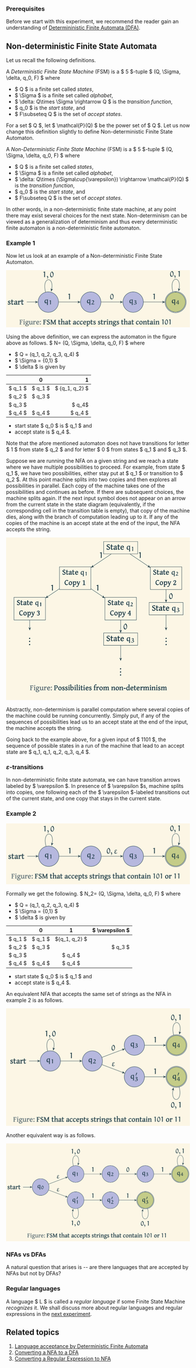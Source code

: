 ### Prerequisites

Before we start with this experiment, we recommend the reader gain an understanding of [Determininistic Finite Automata (DFA)](https://virtual-labs.github.io/exp-determinstic-finite-automaton-iiith/). 

<!-- A non-deterministic finite automaton (NFA) is an abstraction of a memory-less machine with transitions that need not be unique. A NFA either accepts or rejects a string by running through a sequence of states that are non-deterministically chosen upon reading the sequence of symbols in the given string. A language of a NFA is the set of all strings that are accepted by it. --->

## Non-deterministic Finite State Automata
Let us recall the following definitions.

A *Deterministic Finite State Machine* (FSM) is a $ 5 $-tuple $ (Q, \Sigma, \delta, q_0, F) $ where
- $ Q $ is a finite set called *states*,
- $ \Sigma $ is a finite set called *alphabet*,
- $ \delta: Q\times \Sigma \rightarrow Q $ is the *transition function*,
- $ q_0 $ is the *start state*, and
- $ F\subseteq Q $ is the set of *accept states*.

For a set $ Q $, let $ \mathcal{P}(Q) $ be the power set of $ Q $. Let us now change this definition slightly to define Non-deterministic Finite State Automaton.

A *Non-Deterministic Finite State Machine* (FSM) is a $ 5 $-tuple $ (Q, \Sigma, \delta, q_0, F) $ where
- $ Q $ is a finite set called *states*,
- $ \Sigma $ is a finite set called *alphabet*,
- $ \delta: Q\times (\Sigma\cup\{\varepsilon\})  \rightarrow \mathcal{P}(Q) $ is the *transition function*,
- $ q_0 $ is the *start state*, and
- $ F\subseteq Q $ is the set of *accept states*.

In other words, in a non-deterministic finite state machine, at any point there may exist several choices for the next state. Non-determinism can be viewed as a generalization of determinism and thus every deterministic finite automaton is a non-deterministic finite automaton.

### Example 1
Now let us look at an example of a Non-deterministic Finite State Automaton.

![Non-deterministic Finite State Automaton that accepts strings with 101](images/NFAexample1.png)

Using the above definition, we can express the automaton in the figure above as follows. $ N= (Q, \Sigma, \delta, q_0, F) $ where
- $ Q = (q_1, q_2, q_3, q_4) $
- $ \Sigma = \{0,1\} $
- $ \delta $ is given by

| | 0 | 1 |
| :--- | :---: | ---:|
| $ q_1 $ | $ q_1 $ | $ \{q_1, q_2\} $ |
| $ q_2 $ | $ q_3 $ | |
| $ q_3 $ |  | $ q_4$|
| $ q_4 $ | $ q_4 $ | $ q_4 $|

- start state $ q_0 $ is $ q_1 $ and
- accept state is $ q_4 $.

Note that the afore mentioned automaton does not have transitions for letter $ 1 $ from state $ q_2 $ and for letter $ 0 $ from states $ q_1 $ and $ q_3 $.


Suppose we are running the NFA on a given string and we reach a state where we have multiple possibilities to proceed. For example, from state $ q_1 $, we have two possibilities, either stay put at $ q_1 $ or transition to $ q_2 $. At this point machine splits into two copies and then explores all possibilities in parallel. Each copy of the machine takes one of the possibilities and continues as before. If there are subsequent choices, the machine splits again. If the next input symbol does not appear on an arrow from the current state in the state diagram (equivalently, if the corresponding cell in the transition table is empty), that copy of the machine dies, along with the branch of computation leading up to it. If any of the copies of the machine is an accept state at the end of the input, the NFA accepts the string.

![Possibilities arising from non-determinism](images/NFApossibilities.png)


Abstractly, non-determinism is parallel computation where several copies of the machine could be running concurrently. Simply put, if any of the sequences of possibilities lead us to an accept state at the end of the input, the machine accepts the string.

Going back to the example above, for a given input of $ 1101 $, the sequence of possible states in a run of the machine that lead to an accept state are $ q_1, q_1, q_2, q_3, q_4 $.

### $\varepsilon$-transitions

In non-deterministic finite state automata, we can have transition arrows labeled by $ \varepsilon $. In presence of $ \varepsilon $s, machine splits into copies, one following each of the $ \varepsilon $-labeled transitions out of the current state, and one copy that stays in the current state.

### Example 2

![Non-deterministic Finite State Automaton that accepts strings with 101](images/NFAexample2.png)

Formally we get the following. $ N_2= (Q, \Sigma, \delta, q_0, F) $ where
- $ Q = (q_1, q_2, q_3, q_4) $
- $ \Sigma = \{0,1\} $
- $ \delta $ is given by

| | 0 | 1 |$ \varepsilon $|
| :--- | :---: | :---:| ---:|
| $ q_1 $ | $ q_1 $ | $\{q_1, q_2\} $ ||
| $ q_2 $ | $ q_3 $ | |$ q_3 $|
| $ q_3 $ |  | $ q_4 $||
| $ q_4 $ | $ q_4 $ | $ q_4 $||

- start state $ q_0 $ is $ q_1 $ and
- accept state is $ q_4 $.

An equivalent NFA that accepts the same set of strings as the NFA in example 2 is as follows.

![Equivalent NFA to NFA in example 2](images/NFAexample2a.png)

Another equivalent way is as follows.

![Anothe equivalent NFA to NFA in example 2](images/NFAexample2b.png)

### NFAs vs DFAs

A natural question that arises is -- are there languages that are accepted by NFAs but not by DFAs?

### Regular languages

A language $ L $ is called a *regular language* if some Finite State Machine *recognizes* it. We shall discuss more about regular languages and regular expressions in the [next experiment](https://virtual-labs.github.io/exp-converting-regular-expression-iiith/).

## Related topics
1. [Language acceptance by Deterministic Finite Automata](https://virtual-labs.github.io/exp-determinstic-finite-automaton-iiith/)
2. [Converting a NFA to a DFA](https://virtual-labs.github.io/exp-nfa-to-dfa-iiith/)
3. [Converting a Regular Expression to NFA](https://virtual-labs.github.io/exp-converting-regular-expression-iiith/)


